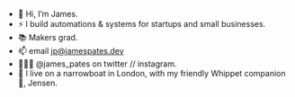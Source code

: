 - 👋 Hi, I’m James. 
- ⚡ I build automations & systems for startups and small businesses.
- 📚 Makers grad.
- 📫 email jp@jamespates.dev
- 🧑🏼‍💻 @james_pates on twitter // instagram.
- 🚤 I live on a narrowboat in London, with my friendly Whippet companion 🐶, Jensen. 
<!---
jpates1/jpates1 is a ✨ special ✨ repository because its `README.md` (this file) appears on your GitHub profile.
You can click the Preview link to take a look at your changes.
--->

